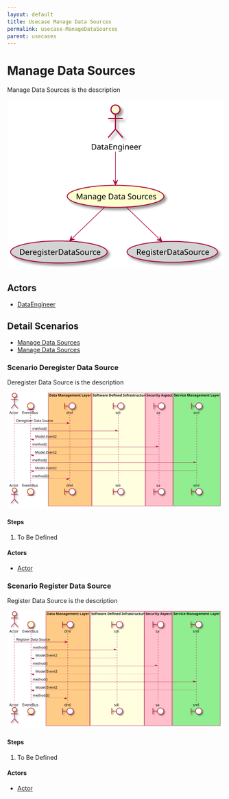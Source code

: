 ```yaml
---
layout: default
title: Usecase Manage Data Sources
permalink: usecase-ManageDataSources
parent: usecases
---
```


# Manage Data Sources

Manage Data Sources is the description

![Activities Diagram](./activities.svg)

## Actors

* [DataEngineer](actor-dataengineer)


## Detail Scenarios

* [Manage Data Sources](#scenario-DeregisterDataSource)
* [Manage Data Sources](#scenario-RegisterDataSource)

  
### Scenario Deregister Data Source

Deregister Data Source is the description

![Scenario nameNoSpaces](./DeregisterDataSource.svg)

#### Steps

1. To Be Defined


#### Actors

* [Actor](actor-actor)


### Scenario Register Data Source

Register Data Source is the description

![Scenario nameNoSpaces](./RegisterDataSource.svg)

#### Steps

1. To Be Defined


#### Actors

* [Actor](actor-actor)



